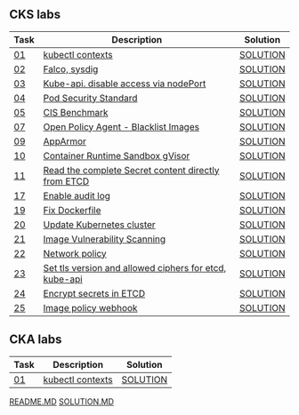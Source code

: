 ## CKS labs
| Task     | Description                                                 | Solution                     |
|----------|-------------------------------------------------------------|------------------------------|
| [01](01) | [kubectl contexts](..%2Ftasks%2Fcks%2Flabs%2F01%2FREADME.MD)| [SOLUTION](..%2Ftasks%2Fcks%2Flabs%2F01%2FSOLUTION.MD) |
| [02](02) | [Falco, sysdig](..%2Ftasks%2Fcks%2Flabs%2F02%2FREADME.MD) | [SOLUTION](..%2Ftasks%2Fcks%2Flabs%2F02%2FSOLUTION.MD) |
| [03](03) | [Kube-api. disable access via nodePort](..%2Ftasks%2Fcks%2Flabs%2F03%2FREADME.MD)     | [SOLUTION](..%2Ftasks%2Fcks%2Flabs%2F03%2FSOLUTION.MD) |
| [04](04) | [Pod Security Standard](..%2Ftasks%2Fcks%2Flabs%2F04%2FREADME.MD)                     | [SOLUTION](..%2Ftasks%2Fcks%2Flabs%2F04%2FSOLUTION.MD) |
| [05](05) | [CIS Benchmark](..%2Ftasks%2Fcks%2Flabs%2F05%2FREADME.MD)    | [SOLUTION](..%2Ftasks%2Fcks%2Flabs%2F05%2FSOLUTION.MD) |
| [07](07) | [Open Policy Agent - Blacklist Images](..%2Ftasks%2Fcks%2Flabs%2F07%2FREADME.MD)      | [SOLUTION](..%2Ftasks%2Fcks%2Flabs%2F07%2FSOLUTION.MD) |
| [09](09) | [AppArmor](09%2FREADME.MD)                                  | [SOLUTION](09%2FSOLUTION.MD) |
| [10](10) | [Container Runtime Sandbox gVisor](10%2FREADME.MD)          | [SOLUTION](10%2FSOLUTION.MD) |
| [11](11) | [Read the complete Secret content directly from ETCD](11%2FREADME.MD) | [SOLUTION](11%2FSOLUTION.MD) |
| [17](17) | [Enable audit log](17%2FREADME.MD)                          | [SOLUTION](17%2FSOLUTION.MD) |
| [19](19) | [Fix Dockerfile](19%2FREADME.MD)                            | [SOLUTION](19%2FSOLUTION.MD) |
| [20](20) | [Update Kubernetes cluster](20%2FREADME.MD)                 | [SOLUTION](20%2FSOLUTION.MD) |
| [21](21) | [Image Vulnerability Scanning](21%2FREADME.MD)              | [SOLUTION](21%2FSOLUTION.MD) |
| [22](22) | [Network policy](22%2FREADME.MD)                            | [SOLUTION](22%2FSOLUTION.MD) |
| [23](23) | [Set tls version and allowed ciphers for etcd, kube-api](23%2FREADME.MD) | [SOLUTION](23%2FSOLUTION.MD) |
| [24](24) | [Encrypt secrets in ETCD](24%2FREADME.MD)                   | [SOLUTION](24%2FSOLUTION.MD) |
| [25](25) | [Image policy webhook](25%2FREADME.MD)                      | [SOLUTION](25%2FSOLUTION.MD) |


## CKA labs
| Task     | Description                                                              | Solution                     |
|----------|--------------------------------------------------------------------------|------------------------------|
| [01](01) | [kubectl contexts](01%2FREADME.MD)                                       | [SOLUTION](01%2FSOLUTION.MD) |


[README.MD](..%2Ftasks%2Fcks%2Flabs%2F07%2FREADME.MD) [SOLUTION.MD](..%2Ftasks%2Fcks%2Flabs%2F07%2FSOLUTION.MD)